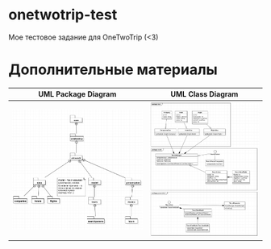 # onetwotrip-test
Мое тестовое задание для OneTwoTrip (&lt;3)

# Дополнительные материалы

| UML Package Diagram              | UML Class Diagram              |
| -------------------------------- | ------------------------------ |
| <img src="./uml/UML Package Diagram.jpg"> | <img src="./uml/UML Class Diagram.jpg"> |

